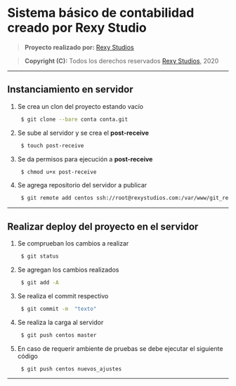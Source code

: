 Sistema básico de contabilidad creado por Rexy Studio
========

> __Proyecto realizado por:__
> [Rexy Studios](https://rexystudios.com)

> __Copyright (C):__
> Todos los derechos reservados [Rexy Studios](https://rexystudios.com), 2020

---
Instanciamiento en servidor
--------
 1. Se crea un clon del proyecto estando vacío 
    ```sh
     $ git clone --bare conta conta.git
    ``` 
 2. Se sube al servidor y se crea el __post-receive__
    ```sh
     $ touch post-receive
    ``` 
 3. Se da permisos para ejecución a __post-receive__
    ```sh
     $ chmod u+x post-receive
    ``` 
 4. Se agrega repositorio del servidor a publicar
    ```sh
     $ git remote add centos ssh://root@rexystudios.com:/var/www/git_repository/conta.git
    ```
---
Realizar deploy del proyecto en el servidor
--------
 1. Se comprueban los cambios a realizar
    ```sh
     $ git status
    ```
 2. Se agregan los cambios realizados
    ```sh
     $ git add -A
    ```
 3. Se realiza el commit respectivo
    ```sh
     $ git commit -m  "texto"
    ```
 4. Se realiza la carga al servidor
    ```sh
     $ git push centos master
    ```
 5. En caso de requerir ambiente de pruebas se debe ejecutar el siguiente código
    ```sh
     $ git push centos nuevos_ajustes
    ```
---
